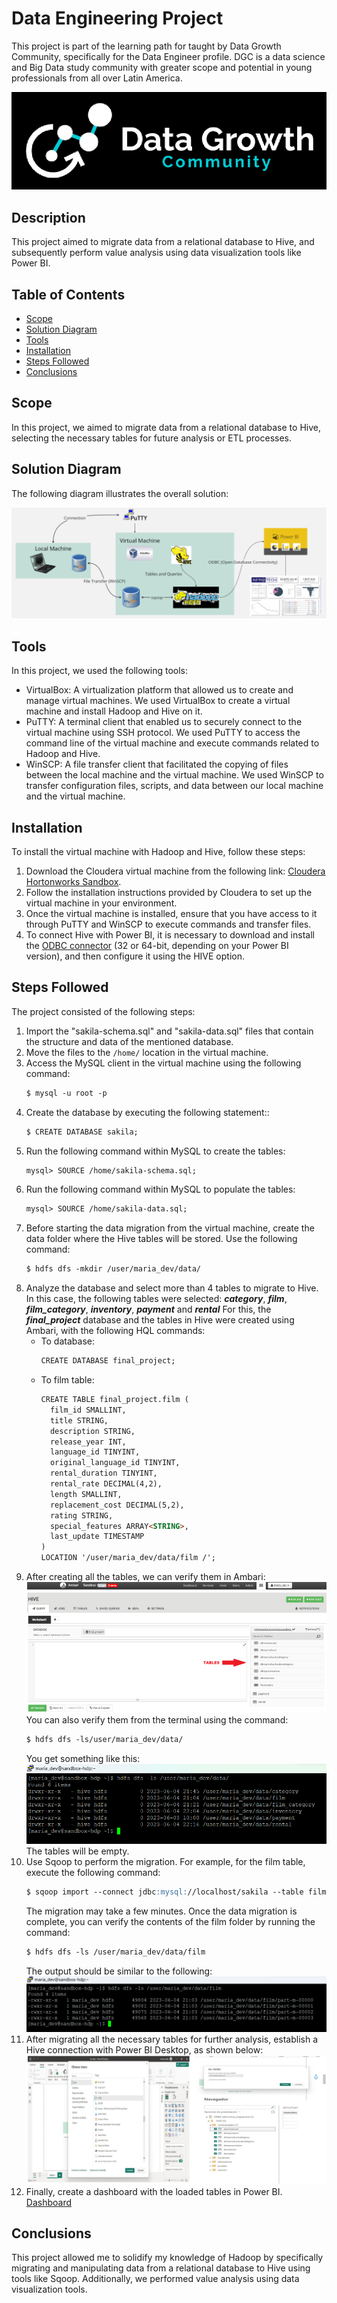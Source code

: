 # Data Engineering Project

This project is part of the learning path for taught by Data Growth Community, specifically for the Data Engineer profile. DGC is a data science and Big Data study community with greater scope and potential in young professionals from all over Latin America.

![DGC_logo](Images/DGC_Logo.jpg)

## Description

This project aimed to migrate data from a relational database to Hive, and subsequently perform value analysis using data visualization tools like Power BI.

## Table of Contents

- [Scope](#scope)
- [Solution Diagram](#solution-diagram)
- [Tools](#tools)
- [Installation](#installation)
- [Steps Followed](#steps-followed)
- [Conclusions](#conclusions)

## Scope

In this project, we aimed to migrate data from a relational database to Hive, selecting the necessary tables for future analysis or ETL processes.

## Solution Diagram

The following diagram illustrates the overall solution:

![Solution Diagram](Images/Flowchart.jpg)

## Tools

In this project, we used the following tools:
- VirtualBox: A virtualization platform that allowed us to create and manage virtual machines. We used VirtualBox to create a virtual machine and install Hadoop and Hive on it.
- PuTTY: A terminal client that enabled us to securely connect to the virtual machine using SSH protocol. We used PuTTY to access the command line of the virtual machine and execute commands related to Hadoop and Hive.
- WinSCP: A file transfer client that facilitated the copying of files between the local machine and the virtual machine. We used WinSCP to transfer configuration files, scripts, and data between our local machine and the virtual machine.

## Installation

To install the virtual machine with Hadoop and Hive, follow these steps:

1. Download the Cloudera virtual machine from the following link: [Cloudera Hortonworks Sandbox](https://www.cloudera.com/downloads/hortonworks-sandbox/hdp.html?utm_source=mktg-community).
2. Follow the installation instructions provided by Cloudera to set up the virtual machine in your environment.
3. Once the virtual machine is installed, ensure that you have access to it through PuTTY and WinSCP to execute commands and transfer files.
4. To connect Hive with Power BI, it is necessary to download and install the [ODBC connector](https://www.cloudera.com/downloads/connectors/hive/odbc/2-6-11.html) (32 or 64-bit, depending on your Power BI version), and then configure it using the HIVE option.

## Steps Followed

The project consisted of the following steps:

1. Import the "sakila-schema.sql" and "sakila-data.sql" files that contain the structure and data of the mentioned database.
2. Move the files to the `/home/` location in the virtual machine.
3. Access the MySQL client in the virtual machine using the following command:
   ```markdown
   $ mysql -u root -p
   ```
4. Create the database by executing the following statement:: 
   ```MARKDOWN
   $ CREATE DATABASE sakila;
   ```
5. Run the following command within MySQL to create the tables:
	```MARKDOWN
	mysql> SOURCE /home/sakila-schema.sql;
	```
6. Run the following command within MySQL to populate the tables:
	```MARKDOWN
	mysql> SOURCE /home/sakila-data.sql;
	```
7. Before starting the data migration from the virtual machine, create the data folder where the Hive tables will be stored. Use the following command:
	```MARKDOWN
	$ hdfs dfs -mkdir /user/maria_dev/data/
	```
8. Analyze the database and select more than 4 tables to migrate to Hive. In this case, the following tables were selected: ***category***, ***film***, ***film_category***, ***inventory***, ***payment*** and ***rental*** For this, the ***final_project*** database and the tables in Hive were created using Ambari, with the following HQL commands:
	- To database:
		```MARKDOWN
		CREATE DATABASE final_project;
		```
	- To film table:
		```MARKDOWN
		CREATE TABLE final_project.film (
		  film_id SMALLINT,
		  title STRING,
		  description STRING,
		  release_year INT,
		  language_id TINYINT,
		  original_language_id TINYINT,
		  rental_duration TINYINT,
		  rental_rate DECIMAL(4,2),
		  length SMALLINT,
		  replacement_cost DECIMAL(5,2),
		  rating STRING,
		  special_features ARRAY<STRING>,
		  last_update TIMESTAMP
		)
		LOCATION '/user/maria_dev/data/film /';
		```
9. After creating all the tables, we can verify them in Ambari:
	![Tablas_Ambari](Images/Tablas_vacias_Ambari.png)
	You can also verify them from the terminal using the command:
	```MARKDOWN
	$ hdfs dfs -ls/user/maria_dev/data/
	```
	You get something like this:
	![Tablas_vacias](Images/Tablas_vacias.png)
	The tables will be empty.
10. Use Sqoop to perform the migration. For example, for the film table, execute the following command:
	```MARKDOWN
	$ sqoop import --connect jdbc:mysql://localhost/sakila --table film --username root --password hortonworks1 --hive-import --hive-database 'final_project' --hive-table 'film'
	```
	The migration may take a few minutes. Once the data migration is complete, you can verify the contents of the film folder by running the command:
	```MARKDOWN
	$ hdfs dfs -ls /user/maria_dev/data/film
	```
	The output should be similar to the following:
	![Tablas_con_datos](Images/Film_table_data.png)
11. After migrating all the necessary tables for further analysis, establish a Hive connection with Power BI Desktop, as shown below:
	![PowerBi_conection](Images/conexion_powerbi.png)
12. Finally, create a dashboard with the loaded tables in Power BI. [Dashboard](https://app.powerbi.com/view?r=eyJrIjoiOWY1Y2FhZmYtMjE3MC00MmIxLWE4YTktYWQwMjg1Y2FiYTRlIiwidCI6IjFlYmE0NDNmLTIzZTUtNDUzNC05MGQxLTA5NzZhYWJlODZhYyIsImMiOjR9)

## Conclusions
This project allowed me to solidify my knowledge of Hadoop by specifically migrating and manipulating data from a relational database to Hive using tools like Sqoop. Additionally, we performed value analysis using data visualization tools.
